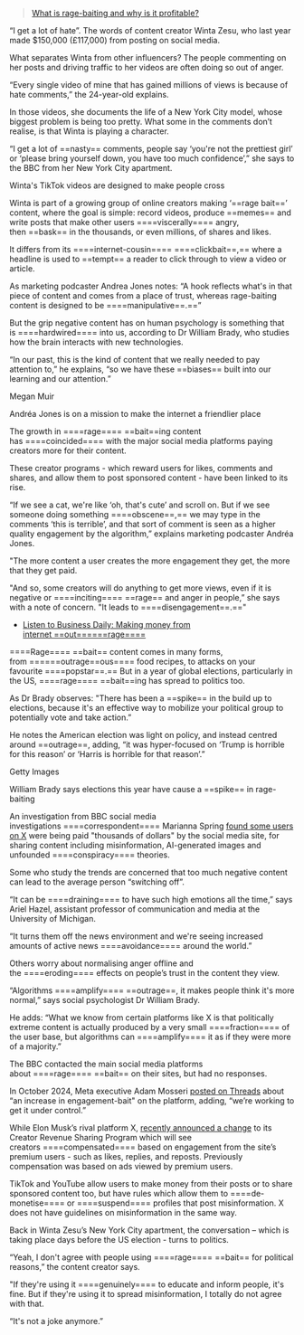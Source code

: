 
> [What is rage-baiting and why is it profitable?](https://www.bbc.com/news/articles/c4gp555xy5ro)

“I get a lot of hate”. The words of content creator Winta Zesu, who last year made $150,000 (£117,000) from posting on social media.

What separates Winta from other influencers? The people commenting on her posts and driving traffic to her videos are often doing so out of anger.

“Every single video of mine that has gained millions of views is because of hate comments,” the 24-year-old explains.

In those videos, she documents the life of a New York City model, whose biggest problem is being too pretty. What some in the comments don’t realise, is that Winta is playing a character.

“I get a lot of ==nasty== comments, people say ‘you're not the prettiest girl’ or ‘please bring yourself down, you have too much confidence’,” she says to the BBC from her New York City apartment.

Winta's TikTok videos are designed to make people cross

Winta is part of a growing group of online creators making ‘==rage bait==’ content, where the goal is simple: record videos, produce ==memes== and write posts that make other users ====viscerally==== angry, then ==bask== in the thousands, or even millions, of shares and likes.

It differs from its ====internet-cousin==== ====clickbait==,== where a headline is used to ==tempt== a reader to click through to view a video or article.

As marketing podcaster Andrea Jones notes: “A hook reflects what's in that piece of content and comes from a place of trust, whereas rage-baiting content is designed to be ====manipulative==.==”

But the grip negative content has on human psychology is something that is ====hardwired==== into us, according to Dr William Brady, who studies how the brain interacts with new technologies.

“In our past, this is the kind of content that we really needed to pay attention to,” he explains, “so we have these ==biases== built into our learning and our attention.”

Megan Muir

Andréa Jones is on a mission to make the internet a friendlier place

The growth in ====rage==== ==bait==ing content has ====coincided==== with the major social media platforms paying creators more for their content.

These creator programs - which reward users for likes, comments and shares, and allow them to post sponsored content - have been linked to its rise.

“If we see a cat, we're like ‘oh, that's cute’ and scroll on. But if we see someone doing something ====obscene==,== we may type in the comments ‘this is terrible’, and that sort of comment is seen as a higher quality engagement by the algorithm,” explains marketing podcaster Andréa Jones.

"The more content a user creates the more engagement they get, the more that they get paid.

"And so, some creators will do anything to get more views, even if it is negative or ====inciting==== ==rage== and anger in people,” she says with a note of concern. "It leads to ====disengagement==.=="

- [Listen to Business Daily: Making money from internet ==out======rage====](https://www.bbc.co.uk/programmes/w3ct5zjh)

====Rage==== ==bait== content comes in many forms, from ======outrage==ous==== food recipes, to attacks on your favourite ====popstar==.== But in a year of global elections, particularly in the US, ====rage==== ==bait==ing has spread to politics too.

As Dr Brady observes: "There has been a ==spike== in the build up to elections, because it's an effective way to mobilize your political group to potentially vote and take action.”

He notes the American election was light on policy, and instead centred around ==outrage==, adding, “it was hyper-focused on ‘Trump is horrible for this reason’ or ‘Harris is horrible for that reason’.”

Getty Images

William Brady says elections this year have cause a ==spike== in rage-baiting

An investigation from BBC social media investigations ====correspondent==== Marianna Spring [found some users on X](https://www.bbc.co.uk/news/articles/cx2dpj485nno) were being paid "thousands of dollars" by the social media site, for sharing content including misinformation, AI-generated images and unfounded ====conspiracy==== theories.

Some who study the trends are concerned that too much negative content can lead to the average person “switching off”.

“It can be ====draining==== to have such high emotions all the time,” says Ariel Hazel, assistant professor of communication and media at the University of Michigan.

“It turns them off the news environment and we're seeing increased amounts of active news ====avoidance==== around the world.”

Others worry about normalising anger offline and the ====eroding==== effects on people’s trust in the content they view.

“Algorithms ====amplify==== ==outrage==, it makes people think it's more normal,” says social psychologist Dr William Brady.

He adds: “What we know from certain platforms like X is that politically extreme content is actually produced by a very small ====fraction==== of the user base, but algorithms can ====amplify==== it as if they were more of a majority.”

The BBC contacted the main social media platforms about ====rage==== ==bait== on their sites, but had no responses.

In October 2024, Meta executive Adam Mosseri [posted on Threads](https://www.threads.net/@mosseri/post/DA01Sd8vtm6/weve-seen-an-increase-in-engagement-bait-on-threads-and-were-working-to-get-it-u) about “an increase in engagement-bait" on the platform, adding, “we’re working to get it under control.”

While Elon Musk’s rival platform X, [recently announced a change](https://mashable.com/article/x-twitter-creator-revenue-program-x-premium-engagement-change) to its Creator Revenue Sharing Program which will see creators ====compensated==== based on engagement from the site’s premium users - such as likes, replies, and reposts. Previously compensation was based on ads viewed by premium users.

TikTok and YouTube allow users to make money from their posts or to share sponsored content too, but have rules which allow them to ====de-monetise==== or ====suspend==== profiles that post misinformation. X does not have guidelines on misinformation in the same way.

Back in Winta Zesu’s New York City apartment, the conversation – which is taking place days before the US election - turns to politics.

“Yeah, I don't agree with people using ====rage==== ==bait== for political reasons,” the content creator says.

"If they're using it ====genuinely==== to educate and inform people, it's fine. But if they're using it to spread misinformation, I totally do not agree with that.

“It's not a joke anymore.”
